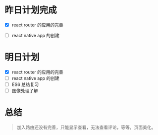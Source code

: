 # 昨日计划完成
- [x] react router 的应用的完善
- [ ] react native app 的创建


# 明日计划
- [x] react router 的应用的完善
- [ ] react native app 的创建
- [ ] ES6 总结复习
- [ ] 图像处理了解

# 总结
> 加入路由还没有完善，只能显示查看，无法查看评论，等等，页面美化。



